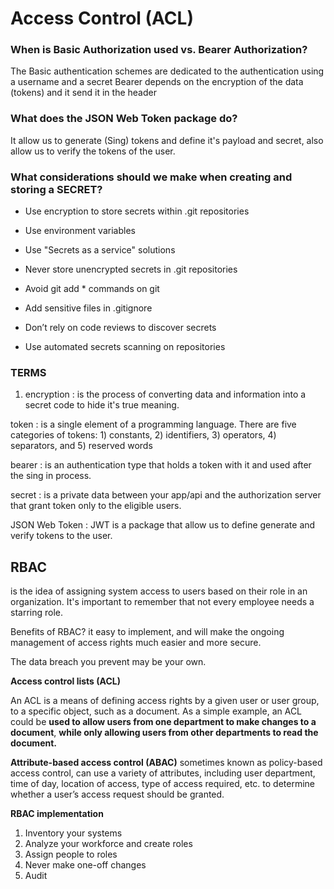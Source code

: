 # Access Control (ACL)

### When is Basic Authorization used vs. Bearer Authorization?

 The Basic authentication schemes are dedicated to the authentication using a username and a secret
Bearer depends on the encryption of the data (tokens) and it send it in the header


### What does the JSON Web Token package do?

It allow us to generate (Sing) tokens and define it's payload and secret, also allow us to verify the tokens of the user.

### What considerations should we make when creating and storing a SECRET?

* Use encryption to store secrets within .git repositories
* Use environment variables
* Use "Secrets as a service" solutions
  
* Never store unencrypted secrets in .git repositories
* Avoid git add * commands on git
* Add sensitive files in .gitignore
* Don’t rely on code reviews to discover secrets
* Use automated secrets scanning on repositories

### TERMS

1. encryption : is the process of converting data and information into a secret code to hide it's true meaning.

token :  is a single element of a programming language. There are five categories of tokens: 1) constants, 2) identifiers, 3) operators, 4) separators, and 5) reserved words

bearer : is an authentication type that holds a token with it and used after the sing in process.

secret : is a private data between your app/api and the authorization server that grant token only to the eligible users.

JSON Web Token : JWT is a package that allow us to define generate and verify tokens to the user.

## RBAC
 is the idea of assigning system access to users based on their role in an organization. It's important to remember that not every employee needs a starring role.

 Benefits of RBAC?
 it easy to implement, and will make the ongoing management of access rights much easier and more secure.

The data breach you prevent may be your own.

**Access control lists (ACL)**

An ACL is a means of defining access rights by a given user or user group, to a specific object, such as a document.  As a simple example, an ACL 
could be **used to allow users from one department to make changes to a document**, **while only allowing users from other departments to read the document.**

**Attribute-based access control (ABAC)**
sometimes known as policy-based access control, can use a variety of attributes, including user department, time of day, location of access, type of access required, etc. to determine whether a user’s access request should be granted.

**RBAC implementation** 

1. Inventory your systems
2. Analyze your workforce and create roles
3. Assign people to roles
4. Never make one-off changes
5. Audit
   



     
